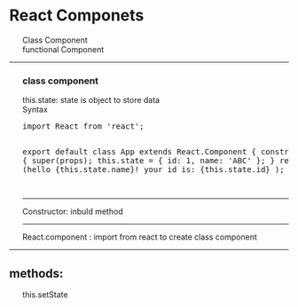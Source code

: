 <h1>React Componets </h1>
<ul type="none">
<li>Class Component</li>
<li>functional Component</li>
</ul>
<hr>
<ul type="none">
<h3>class component</h3>
<li>this.state:
state is object to store data </li>
<li>Syntax</li>
<li>
<pre>
import React from 'react';

export default class App extends React.Component {
constructor(props) {
super(props);
this.state = { id: 1, name: 'ABC' };
}
render() {
return (hello {this.state.name}! your id is: {this.state.id}
);
}
}

</pre>
</li>
<hr>
<li>Constructor: inbuld method</li>
<hr>
<li>React.component : import from react to create class component</li>
</ul>
<hr>
<h2>methods:</h2>
<ul type="none">
<li>this.setState</li>
</ul>
